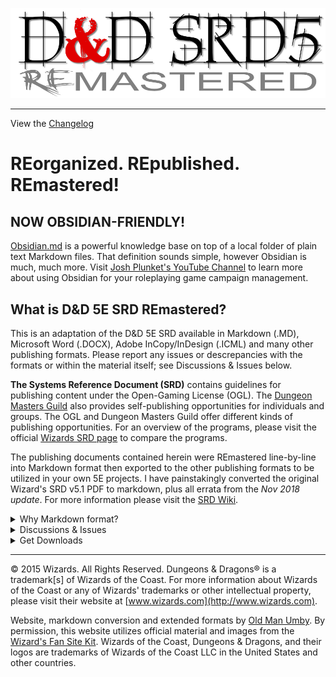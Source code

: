 
![D&D Logo](RE&.logo.png)

---

View the [Changelog](https://github.com/Umbyology/OGL-SRD5/blob/master/changelog.md)

# REorganized. REpublished. REmastered!

## NOW OBSIDIAN-FRIENDLY!
[Obsidian.md](https://obsidian.md) is a powerful knowledge base on top of a local folder of plain text Markdown files. That definition sounds simple, however Obsidian is much, much more. Visit [Josh Plunket's YouTube Channel](https://www.youtube.com/channel/UCoW2sPmrevk9eiJKcQXeHUQ) to learn more about using Obsidian for your roleplaying game campaign management.

## What is D&D 5E SRD REmastered?

This is an adaptation of the D&D 5E SRD available in Markdown (.MD), Microsoft Word (.DOCX), Adobe InCopy/InDesign (.ICML) and many other publishing formats. Please report any issues or descrepancies with the formats or within the material itself; see Discussions & Issues below.

**The Systems Reference Document (SRD)** contains guidelines for publishing content under the Open-Gaming License (OGL). The [Dungeon Masters Guild](http://dungeonmastersguild.com/) also provides self-publishing opportunities for individuals and groups. The OGL and Dungeon Masters Guild offer different kinds of publishing opportunities. For an overview of the programs, please visit the official [Wizards SRD page](http://dnd.wizards.com/articles/features/systems-reference-document-srd) to compare the programs.

The publishing documents contained herein were REmastered line-by-line into Markdown format then exported to the other publishing formats to be utilized in your own 5E projects. I have painstakingly converted the original Wizard's SRD v5.1 PDF to markdown, plus all errata from the _Nov 2018 update_. For more information please visit the [SRD Wiki](https://srd.wiki).

<details>
 <summary>Why Markdown format?</summary>

Markdown is a lightweight markup language with plain text formatting syntax created by [John Gruber](https://daringfireball.net). It is designed so that it can be converted to HTML and many other formats using any number of various Markdown editors. Markdown is often used to format readme files, for writing books, blogs and messages, or to simply create rich text using a plain text or markkdown editor. 

</details>

<details>
 <summary>Discussions & Issues</summary>

Feel free to visit our [discussions](https://github.com/OldManUmby/OGL-SRD5/discussions) forum to examine publishing ideas regarding the D&D SRD. Please **REport** any [issues](https://github.com/OldManUmby/OGL-SRD5/issues) you find through Github. As an alternative, you can **REfork & REuse** this project through a Github [pull request](https://github.com/OldManUmby/OGL-SRD5/pulls).

</details>

<details>
 <summary>Get Downloads</summary>

* Download the latest [Release](https://github.com/OldManUmby/OGL-SRD5/releases) which includes the complete repository of all files.
* Download the [Markdown](https://github.com/OldManUmby/OGL-SRD5/archive/master.zip) or select another [publishing format](https://github.com/OldManUmby/OGL-SRD5/tree/master/downloads).
* Download the official [SRD v5.1 in PDF format](http://media.wizards.com/2016/downloads/DND/SRD-OGL_V5.1.pdf)
* Download the official [Errata and FREE Basic Rules](http://dnd.wizards.com/articles/features/basicrules).
* Download the official [Characters Sheets](http://dnd.wizards.com/articles/features/character_sheets).

</details>

---

© 2015 Wizards. All Rights Reserved. Dungeons & Dragons® is a trademark[s] of Wizards of the Coast. For more information about Wizards of the Coast or any of Wizards' trademarks or other intellectual property, please visit their website at [www.wizards.com](http://www.wizards.com).

Website, markdown conversion and extended formats by [Old Man Umby](http://www.oldmanumby.com). By permission, this website utilizes official material and images from the [Wizard's Fan Site Kit](http://dnd.wizards.com/articles/features/fan-site-kit). Wizards of the Coast, Dungeons & Dragons, and their logos are trademarks of Wizards of the Coast LLC in the United States and other countries.
